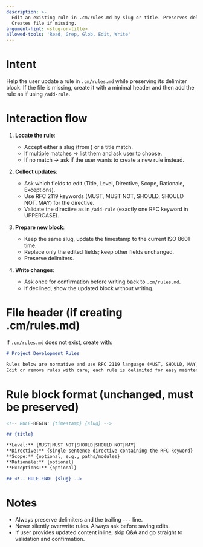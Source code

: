 ```yaml
---
description: >-
  Edit an existing rule in .cm/rules.md by slug or title. Preserves delimiters.
  Creates file if missing.
argument-hint: <slug-or-title>
allowed-tools: 'Read, Grep, Glob, Edit, Write'
---
```

# Intent

Help the user update a rule in `.cm/rules.md` while preserving its delimiter block. If the file is missing, create it with a minimal header and then add the rule as if using `/add-rule`.

# Interaction flow

1. **Locate the rule**:
   - Accept either a slug (from <!-- RULE-BEGIN: ... slug -->) or a title match.
   - If multiple matches → list them and ask user to choose.
   - If no match → ask if the user wants to create a new rule instead.

2. **Collect updates**:
   - Ask which fields to edit (Title, Level, Directive, Scope, Rationale, Exceptions).
   - Use RFC 2119 keywords (MUST, MUST NOT, SHOULD, SHOULD NOT, MAY) for the directive.
   - Validate the directive as in `/add-rule` (exactly one RFC keyword in UPPERCASE).

3. **Prepare new block**:
   - Keep the same slug, update the timestamp to the current ISO 8601 time.
   - Replace only the edited fields; keep other fields unchanged.
   - Preserve <!-- RULE-BEGIN/END --> delimiters.

4. **Write changes**:
   - Ask once for confirmation before writing back to `.cm/rules.md`.
   - If declined, show the updated block without writing.

# File header (if creating .cm/rules.md)

If `.cm/rules.md` does not exist, create with:

```md
# Project Development Rules

Rules below are normative and use RFC 2119 language (MUST, SHOULD, MAY, etc.).
Edit or remove rules with care; each rule is delimited for easy maintenance.
```

# Rule block format (unchanged, must be preserved)

```md
<!-- RULE-BEGIN: {timestamp} {slug} -->

## {title}

**Level:** {MUST|MUST NOT|SHOULD|SHOULD NOT|MAY}
**Directive:** {single-sentence directive containing the RFC keyword}
**Scope:** {optional, e.g., paths/modules}
**Rationale:** {optional}
**Exceptions:** {optional}

## <!-- RULE-END: {slug} -->
```

# Notes

- Always preserve delimiters and the trailing `---` line.
- Never silently overwrite rules. Always ask before saving edits.
- If user provides updated content inline, skip Q&A and go straight to validation and confirmation.
